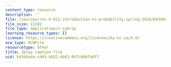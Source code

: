 ```yaml
---
content_type: resource
description: ''
file: /courses/res-6-012-introduction-to-probability-spring-2018/b43ddadacd43b032db62047cb6bfa0f7_rZKUmNvCjis.srt
file_size: 11102
file_type: application/x-subrip
learning_resource_types: []
license: https://creativecommons.org/licenses/by-nc-sa/4.0/
ocw_type: OCWFile
resourcetype: Other
title: 3play caption file
uid: b43ddada-cd43-b032-db62-047cb6bfa0f7
---
```

